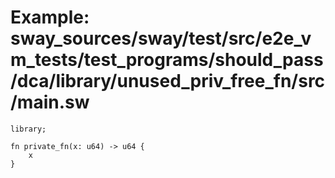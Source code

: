 # Example: sway_sources/sway/test/src/e2e_vm_tests/test_programs/should_pass/dca/library/unused_priv_free_fn/src/main.sw

```sway
library;

fn private_fn(x: u64) -> u64 {
    x
}

```

